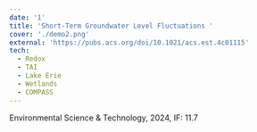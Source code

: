 ```yaml
---
date: '1'
title: 'Short-Term Groundwater Level Fluctuations '
cover: './demo2.png'
external: 'https://pubs.acs.org/doi/10.1021/acs.est.4c01115'
tech:
  - Redox
  - TAI
  - Lake Erie
  - Wetlands
  - COMPASS
---
```


Environmental Science & Technology, 2024, IF: 11.7

